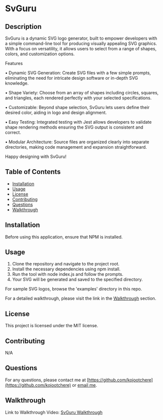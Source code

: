 # SvGuru

## Description

SvGuru is a dynamic SVG logo generator, built to empower developers with a simple command-line tool for producing visually appealing SVG graphics. With a focus on versatility, it allows users to select from a range of shapes, colors, and customization options.

Features

•	Dynamic SVG Generation: Create SVG files with a few simple prompts, eliminating the need for intricate design software or in-depth SVG knowledge.

•	Shape Variety: Choose from an array of shapes including circles, squares, and triangles, each rendered perfectly with your selected specifications.

•	Customizable: Beyond shape selection, SvGuru lets users define their desired color, aiding in logo and design alignment.

•	Easy Testing: Integrated testing with Jest allows developers to validate shape rendering methods ensuring the SVG output is consistent and correct.

•	Modular Architecture: Source files are organized clearly into separate directories, making code management and expansion straightforward.

Happy designing with SvGuru!

## Table of Contents
- [Installation](#installation)
- [Usage](#usage)
- [License](#license)
- [Contributing](#contributing)
- [Questions](#questions)
- [Walkthrough](#walkthrough)

## Installation
Before using this application, ensure that NPM is installed.

## Usage
1. Clone the repository and navigate to the project root.
2. Install the necessary dependencies using npm install.
3. Run the tool with node index.js and follow the prompts.
4. Your SVG will be generated and saved to the specified directory.

For sample SVG logos, browse the 'examples' directory in this repo.

For a detailed walkthrough, please visit the link in the [Walkthrough](#walkthrough) section.

## License
This project is licensed under the MIT license.

## Contributing
N/A

## Questions
For any questions, please contact me at [https://github.com/kojootchere](https://github.com/kojootchere) or [email me](mailto:kojootchere@gmail.com).

## Walkthrough

Link to Walkthrough Video: [SvGuru Walkthrough](https://github.com/kojootchere/SvGuru/raw/main/SvGuru-Walkthrough.mov)